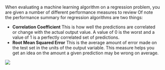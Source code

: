 When evaluating a machine learning algorithm on a regression problem, you are given a number
of different performance measures to review Of note the performance summary for regression
algorithms are two things:
- **Correlation Coefficient** This is how well the predictions are correlated or change with
the actual output value. A value of 0 is the worst and a value of 1 is a perfectly correlated
set of predictions.
- **Root Mean Squared Error** This is the average amount of error made on the test set
in the units of the output variable. This measure helps you get an idea on the amount a
given prediction may be wrong on average.

![](https://github.com/fenago/katacoda-scenarios/raw/master/machine-learning-mastery-weka/machine-learning-mastery-weka-chapter-15/steps/images/76.png)